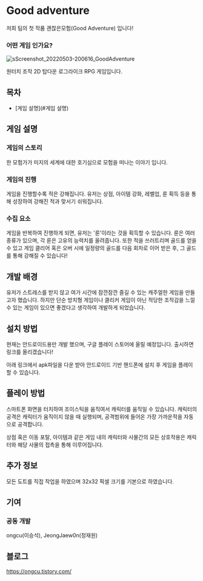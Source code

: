 # Good adventure
저희 팀의 첫 작품 괜찮은모험(Good Adventure) 입니다!

### 어떤 게임 인가요?
![sScreenshot_20220503-200616_GoodAdventure](https://user-images.githubusercontent.com/45487307/166442911-a9f3c7ce-9fe1-4430-b614-cd42d91d33a3.jpg)

원터치 조작 2D 탑다운 로그라이크 RPG 게임입니다.                                                                              

## 목차

- [게임 설명](#게임 설명)

## 게임 설명

### 게임의 스토리
한 모험가가 미지의 세계에 대한 호기심으로 모험을 떠나는 이야기 입니다.

### 게임의 진행
게임을 진행할수록 적은 강해집니다.
유저는 상점, 아이템 강화, 레벨업, 룬 획득 등을 통해 성장하여 강해진 적과 맞서기 쉬워집니다.

### 수집 요소
게임을 반복하여 진행하게 되면, 유저는 '룬'이라는 것을 획득할 수 있습니다.
룬은 여러 종류가 있으며, 각 룬은 고유의 능력치를 올려줍니다.
또한 적을 쓰러트리며 골드를 얻을 수 있고 게임 클리어 혹은 오버 시에 일정량의 골드를 다음 회차로 이어 받은 후, 그 골드를 통해 강해질 수 있습니다!

## 개발 배경
유저가 스트레스를 받지 않고 여가 시간에 잠깐잠깐 즐길 수 있는 캐주얼한 게임을 만들고자 했습니다.
하지만 단순 방치형 게임이나 클리커 게임이 아닌 적당한 조작감을 느낄 수 있는 게임이 있으면 좋겠다고 생각하여 개발하게 되었습니다.

## 설치 방법
현재는 안드로이드용만 개발 했으며,
구글 플레이 스토어에 올릴 예정입니다.
출시하면 링크를 올리겠습니다!

아래 링크에서 apk파일을 다운 받아 안드로이드 기반 핸드폰에 설치 후 게임을 플레이할 수 있습니다.

## 플레이 방법
스마트폰 화면을 터치하여 조이스틱을 움직여서 캐릭터를 움직일 수 있습니다.
캐릭터의 공격은 캐릭터가 움직이지 않을 때 실행되며, 공격범위에 들어온 가장 가까운적을 자동으로 공격합니다.

상점 혹은 이동 포탈, 아이템과 같은 게임 내의 캐릭터와 사물간의 모든 상호작용은 캐릭터와 해당 사물의 접촉을 통해 이루어집니다.

## 추가 정보
모든 도트를 직접 작업을 하였으며 32x32 픽셀 크기를 기본으로 하였습니다.

## 기여
### 공동 개발
ongcu(이승석), JeongJaew0n(정재원)

## 블로그
https://ongcu.tistory.com/

